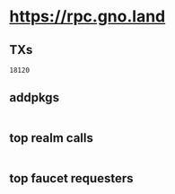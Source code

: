 # https://rpc.gno.land

## TXs
```
18120
```

## addpkgs
```
```

## top realm calls
```
```

## top faucet requesters
```
```

